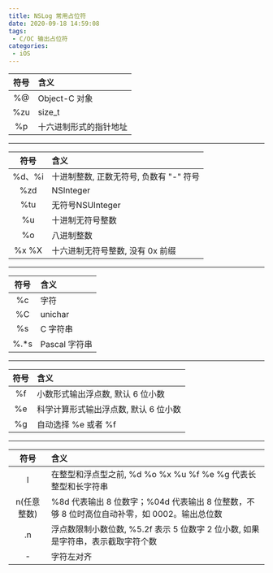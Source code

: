 ```yaml
---
title: NSLog 常用占位符
date: 2020-09-18 14:59:08
tags:
 - C/OC 输出占位符
categories:
 - iOS
---
```



|符号|含义|
|:--:|:--|
|%@|Object-C 对象|
|%zu|size_t|
|%p|十六进制形式的指针地址|

----

|符号|含义|
|:--:|:--|
|%d、%i|十进制整数, 正数无符号, 负数有 "-" 符号|
|%zd|NSInteger|
|%tu|无符号NSUInteger|
|%u|十进制无符号整数|
|%o|八进制整数|
|%x %X|十六进制无符号整数, 没有 0x 前缀|

----

|符号|含义|
|:--:|:--|
|%c|字符|
|%C|unichar|
|%s|C 字符串|
|%.*s|Pascal 字符串|

----

|符号|含义|
|:--:|:--|
|%f|小数形式输出浮点数, 默认 6 位小数|
|%e|科学计算形式输出浮点数, 默认 6 位小数|
|%g|自动选择 %e 或者 %f|

----

|符号|含义|
|:--:|:--|
|l|在整型和浮点型之前, %d %o %x %u %f %e %g 代表长整型和长字符串|
|n(任意整数)|%8d 代表输出 8 位数字；%04d 代表输出 8 位整数，不够 8 位时高位自动补零，如 0002。输出总位数|
|.n|浮点数限制小数位数, %5.2f 表示 5 位数字 2 位小数, 如果是字符串，表示截取字符个数|
|-|字符左对齐|

